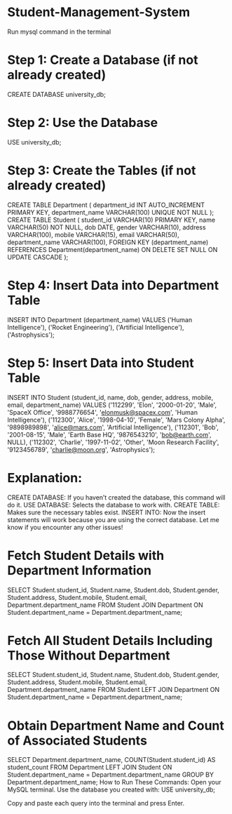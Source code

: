 # Student-Management-System
Run mysql command in the terminal

# Step 1: Create a Database (if not already created)
CREATE DATABASE university_db;

# Step 2: Use the Database
USE university_db;

# Step 3: Create the Tables (if not already created)
CREATE TABLE Department (
    department_id INT AUTO_INCREMENT PRIMARY KEY,
    department_name VARCHAR(100) UNIQUE NOT NULL
);
CREATE TABLE Student (
    student_id VARCHAR(10) PRIMARY KEY,
    name VARCHAR(50) NOT NULL,
    dob DATE,
    gender VARCHAR(10),
    address VARCHAR(100),
    mobile VARCHAR(15),
    email VARCHAR(50),
    department_name VARCHAR(100),
    FOREIGN KEY (department_name) REFERENCES Department(department_name)
    ON DELETE SET NULL ON UPDATE CASCADE
);

# Step 4: Insert Data into Department Table
INSERT INTO Department (department_name) VALUES 
('Human Intelligence'),
('Rocket Engineering'),
('Artificial Intelligence'),
('Astrophysics');

# Step 5: Insert Data into Student Table
INSERT INTO Student (student_id, name, dob, gender, address, mobile, email, department_name) VALUES
('112299', 'Elon', '2000-01-20', 'Male', 'SpaceX Office', '9988776654', 'elonmusk@spacex.com', 'Human Intelligence'),
('112300', 'Alice', '1998-04-10', 'Female', 'Mars Colony Alpha', '9898989898', 'alice@mars.com', 'Artificial Intelligence'),
('112301', 'Bob', '2001-08-15', 'Male', 'Earth Base HQ', '9876543210', 'bob@earth.com', NULL),
('112302', 'Charlie', '1997-11-02', 'Other', 'Moon Research Facility', '9123456789', 'charlie@moon.org', 'Astrophysics');



# Explanation:
CREATE DATABASE: If you haven’t created the database, this command will do it.
USE DATABASE: Selects the database to work with.
CREATE TABLE: Makes sure the necessary tables exist.
INSERT INTO: Now the insert statements will work because you are using the correct database.
Let me know if you encounter any other issues!


# Fetch Student Details with Department Information

SELECT 
    Student.student_id, 
    Student.name, 
    Student.dob, 
    Student.gender, 
    Student.address, 
    Student.mobile, 
    Student.email, 
    Department.department_name
FROM 
    Student
JOIN 
    Department ON Student.department_name = Department.department_name;
# Fetch All Student Details Including Those Without Department

SELECT 
    Student.student_id, 
    Student.name, 
    Student.dob, 
    Student.gender, 
    Student.address, 
    Student.mobile, 
    Student.email, 
    Department.department_name
FROM 
    Student
LEFT JOIN 
    Department ON Student.department_name = Department.department_name;
# Obtain Department Name and Count of Associated Students

SELECT 
    Department.department_name, 
    COUNT(Student.student_id) AS student_count
FROM 
    Department
LEFT JOIN 
    Student ON Student.department_name = Department.department_name
GROUP BY 
    Department.department_name;
How to Run These Commands:
Open your MySQL terminal.
Use the database you created with:
USE university_db;


Copy and paste each query into the terminal and press Enter.